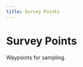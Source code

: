 ```yaml
---
title: Survey Points
---
```

# Survey Points

Waypoints for sampling.

<!-- https://stackoverflow.com/questions/15829048/best-way-to-import-coordinates-from-gpx-file-and-display-using-google-maps-api -->

<script src="https://ajax.googleapis.com/ajax/libs/jquery/3.3.1/jquery.min.js"></script>
<div id="map" style="height:525px; width:525px;"></div>
<script>
function initMap() {
    var spainsHall = new google.maps.LatLng(51.970927,0.4396255);
    var mapOptions = {
        center: spainsHall,
        zoom: 16,
        mapTypeId: google.maps.MapTypeId.SATELLITE
    };
    var map = new google.maps.Map(document.getElementById('map'), mapOptions);
    $.ajax({
        type: "GET",
        url: "https://raw.githubusercontent.com/joejcollins/atlanta-shore/master/data/raw/spains-hall-waypoints-regular-30m.gpx",
        dataType: "xml",
        success: function (xml) {
            var points = [];
            var bounds = new google.maps.LatLngBounds();
            $(xml).find("wpt").each(function () {
                    var lat = $(this).attr("lat");
                    var lon = $(this).attr("lon");
                    var position = new google.maps.LatLng(lat, lon);
                    var label = $(this).text()
                    marker = new google.maps.Marker({
                        position: position,
                        label: label,
                        map: map
                    });
                    bounds.extend(position);
            });
            map.fitBounds(bounds);
        }
    });
}
</script>
<script async defer src="https://maps.googleapis.com/maps/api/js?key=AIzaSyBHCMGq3m39ZUjAw6FbBqZ2L_I9JHGHO2c&callback=initMap"></script>
